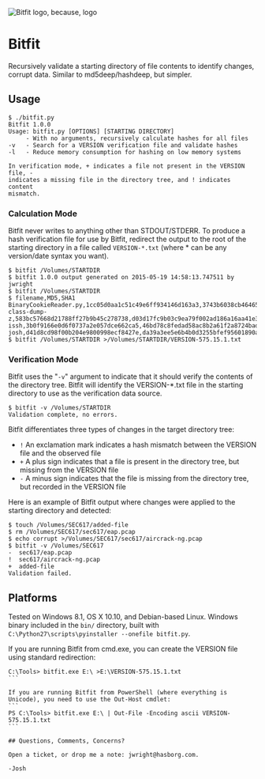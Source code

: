 ![Bitfit logo, because, logo](https://raw.githubusercontent.com/joswr1ght/bitfit/master/bitfit.png)

# Bitfit
Recursively validate a starting directory of file contents to identify changes, corrupt data. Similar to md5deep/hashdeep, but simpler.

## Usage

```
$ ./bitfit.py
Bitfit 1.0.0
Usage: bitfit.py [OPTIONS] [STARTING DIRECTORY]
     - With no arguments, recursively calculate hashes for all files
-v   - Search for a VERSION verification file and validate hashes
-l   - Reduce memory consumption for hashing on low memory systems

In verification mode, + indicates a file not present in the VERSION file, -
indicates a missing file in the directory tree, and ! indicates content
mismatch.
```

### Calculation Mode

Bitfit never writes to anything other than STDOUT/STDERR.  To produce a hash verification file for use by Bitfit, redirect the output to the root of the starting directory in a file called `VERSION-*.txt` (where * can be any version/date syntax you want).

```
$ bitfit /Volumes/STARTDIR
$ bitfit 1.0.0 output generated on 2015-05-19 14:58:13.747511 by jwright
$ bitfit /Volumes/STARTDIR
$ filename,MD5,SHA1
BinaryCookieReader.py,1cc05d0aa1c51c49e6ff934146d163a3,3743b6038cb464655ef747fa3bf913d5f5322598
class-dump-z,583bc57668d21788ff27b9b45c278738,d03d17fc9b03c9ea79f002ad186a16aa41e3f7eb
issh,3b0f9166e0d6f0737a2e057dce662ca5,46bd78c8fedad58ac8b2a61f2a8724bad7999590
josh,d41d8cd98f00b204e9800998ecf8427e,da39a3ee5e6b4b0d3255bfef95601890afd80709
$ bitfit /Volumes/STARTDIR >/Volumes/STARTDIR/VERSION-575.15.1.txt
```

### Verification Mode

Bitfit uses the "`-v`" argument to indicate that it should verify the contents of the directory tree.  Bitfit will identify the VERSION-*.txt file in the starting directory to use as the verification data source.

```
$ bitfit -v /Volumes/STARTDIR
Validation complete, no errors.
```

Bitfit differentiates three types of changes in the target directory tree:

+ `!` An exclamation mark indicates a hash mismatch between the VERSION file and the observed file
+ `+` A plus sign indicates that a file is present in the directory tree, but missing from the VERSION file
+ `-` A minus sign indicates that the file is missing from the directory tree, but recorded in the VERSION file

Here is an example of Bitfit output where changes were applied to the starting directory and detected:
```
$ touch /Volumes/SEC617/added-file
$ rm /Volumes/SEC617/sec617/eap.pcap
$ echo corrupt >/Volumes/SEC617/sec617/aircrack-ng.pcap
$ bitfit -v /Volumes/SEC617
-  sec617/eap.pcap
!  sec617/aircrack-ng.pcap
+  added-file
Validation failed.
```

## Platforms

Tested on Windows 8.1, OS X 10.10, and Debian-based Linux.  Windows binary included in the `bin/` directory, built with `C:\Python27\scripts\pyinstaller --onefile bitfit.py`.  

If you are running Bitfit from cmd.exe, you can create the VERSION file using standard redirection:
````
C:\Tools> bitfit.exe E:\ >E:\VERSION-575.15.1.txt
```

If you are running Bitfit from PowerShell (where everything is Unicode), you need to use the Out-Host cmdlet:
```
PS C:\Tools> bitfit.exe E:\ | Out-File -Encoding ascii VERSION-575.15.1.txt
```

## Questions, Comments, Concerns?

Open a ticket, or drop me a note: jwright@hasborg.com.

-Josh
